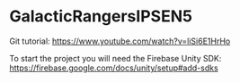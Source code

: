 
# GalacticRangersIPSEN5

Git tutorial: https://www.youtube.com/watch?v=liSi6E1HrHo

To start the project you will need the Firebase Unity SDK:
https://firebase.google.com/docs/unity/setup#add-sdks
